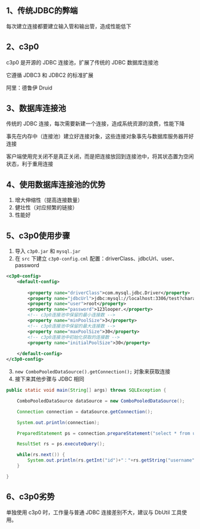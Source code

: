 ## 1、传统JDBC的弊端

每次建立连接都要建立输入管和输出管，造成性能低下



## 2、c3p0

c3p0 是开源的 JDBC 连接池，扩展了传统的 JDBC 数据库连接池

它遵循 JDBC3 和 JDBC2 的标准扩展

阿里：德鲁伊 Druid



## 3、数据库连接池

传统的 JDBC 连接，每次需要新建一个连接，造成系统资源的浪费，性能下降

事先在内存中（连接池）建立好连接对象，这些连接对象事先与数据库服务器开好连接

客户端使用完关闭不是真正关闭，而是把连接放回到连接池中，将其状态置为空闲状态，利于重用连接



## 4、使用数据库连接池的优势

1. 增大伸缩性（提高连接数量）
2. 健壮性（对应频繁的链接）
3. 性能好



## 5、c3p0使用步骤

1. 导入 `c3p0.jar`  和 `mysql.jar`
2. 在 `src` 下建立 `c3p0-config.cml` 配置：driverClass、jdbcUrl、user、password

~~~xml
<c3p0-config>
	<default-config>
	
		<property name="driverClass">com.mysql.jdbc.Driver</property>
     	<property name="jdbcUrl">jdbc:mysql://localhost:3306/test?characterEncoding=UTF-8</property>
     	<property name="user">root</property>
     	<property name="password">123looper.</property>
     	<!-- c3p0连接池中保留的最小连接数 -->
     	<property name="minPoolSize">3</property>
     	<!-- c3p0连接池中保留的最大连接数 -->
     	<property name="maxPoolSize">30</property>
     	<!-- c3p0连接池中初始化获取的连接数 -->
     	<property name="initialPoolSize">30</property>
     	
	</default-config>
</c3p0-config>
~~~

3. `new ComboPooledDataSource().getConnection();` 对象来获取连接
4. 接下来其他步骤与 JDBC 相同

~~~java
public static void main(String[] args) throws SQLException {

    ComboPooledDataSource dataSource = new ComboPooledDataSource();

    Connection connection = dataSource.getConnection();

    System.out.println(connection);

    PreparedStatement ps = connection.prepareStatement("select * from user");

    ResultSet rs = ps.executeQuery();

    while(rs.next()) {
        System.out.println(rs.getInt("id")+"："+rs.getString("username"));
    }

}
~~~



## 6、c3p0劣势

单独使用 c3p0 时，工作量与普通 JDBC 连接差别不大，建议与 DbUtil 工具使用。